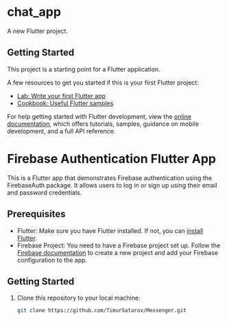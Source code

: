 # chat_app

A new Flutter project.

## Getting Started

This project is a starting point for a Flutter application.

A few resources to get you started if this is your first Flutter project:

- [Lab: Write your first Flutter app](https://docs.flutter.dev/get-started/codelab)
- [Cookbook: Useful Flutter samples](https://docs.flutter.dev/cookbook)

For help getting started with Flutter development, view the
[online documentation](https://docs.flutter.dev/), which offers tutorials,
samples, guidance on mobile development, and a full API reference.


# Firebase Authentication Flutter App

This is a Flutter app that demonstrates Firebase authentication using the FirebaseAuth package. It allows users to log in or sign up using their email and password credentials.

## Prerequisites

- Flutter: Make sure you have Flutter installed. If not, you can [install Flutter](https://flutter.dev/docs/get-started/install).
- Firebase Project: You need to have a Firebase project set up. Follow the [Firebase documentation](https://firebase.flutter.dev/docs/overview) to create a new project and add your Firebase configuration to the app.

## Getting Started

1. Clone this repository to your local machine:

   ```bash
   git clone https://github.com/TimurSatarov/Messenger.git

